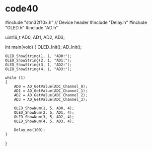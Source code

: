 # code40
#include "stm32f10x.h"                  // Device header
#include "Delay.h"
#include "OLED.h"
#include "AD.h"

uint16_t AD0, AD1, AD2, AD3;

int main(void)
{
	OLED_Init();
	AD_Init();
	
	OLED_ShowString(1, 1, "AD0:");
	OLED_ShowString(2, 1, "AD1:");
	OLED_ShowString(3, 1, "AD2:");
	OLED_ShowString(4, 1, "AD3:");
	
	while (1)
	{
		AD0 = AD_GetValue(ADC_Channel_0);
		AD1 = AD_GetValue(ADC_Channel_1);
		AD2 = AD_GetValue(ADC_Channel_2);
		AD3 = AD_GetValue(ADC_Channel_3);
		
		OLED_ShowNum(1, 5, AD0, 4);
		OLED_ShowNum(2, 5, AD1, 4);
		OLED_ShowNum(3, 5, AD2, 4);
		OLED_ShowNum(4, 5, AD3, 4);
		
		Delay_ms(100);
	}
}
